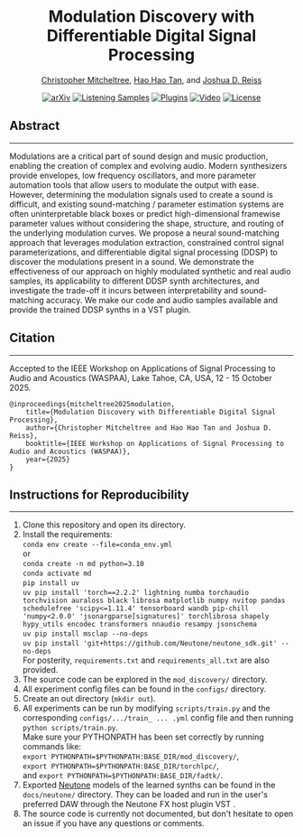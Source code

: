 <div align="center">
<h1>Modulation Discovery with Differentiable Digital Signal Processing</h1>
<p>
    <a href="https://christhetr.ee/" target=”_blank”>Christopher Mitcheltree</a>,
    <a href="https://gudgud96.github.io/about/" target=”_blank”>Hao Hao Tan</a>, and
    <a href="https://www.eecs.qmul.ac.uk/~josh/" target=”_blank”>Joshua D. Reiss</a>
</p>

[![arXiv](https://img.shields.io/badge/arXiv-2510.06204-b31b1b.svg)](https://arxiv.org/abs/2510.06204)
[![Listening Samples](https://img.shields.io/badge/%F0%9F%94%8A%F0%9F%8E%B6-Listening_Samples-blue)](https://christhetree.github.io/mod_discovery/)
[![Plugins](https://img.shields.io/badge/neutone-Plugins-blue)](https://christhetree.github.io/mod_discovery/index.html#plugins)
[![Video](https://img.shields.io/badge/Video-blue?logo=youtube&labelColor=555)](https://www.youtube.com/watch?v=6BS8-_Glbdo)
[![License](https://img.shields.io/badge/License-MPL%202.0-orange)](https://www.mozilla.org/en-US/MPL/2.0/FAQ/)
</div>

<h2>Abstract</h2>
<hr>
<p>
Modulations are a critical part of sound design and music production, enabling the creation of complex and evolving audio.
Modern synthesizers provide envelopes, low frequency oscillators, and more parameter automation tools that allow users to modulate the output with ease.
However, determining the modulation signals used to create a sound is difficult, and existing sound-matching / parameter estimation systems are often uninterpretable black boxes or predict high-dimensional framewise parameter values without considering the shape, structure, and routing of the underlying modulation curves.
We propose a neural sound-matching approach that leverages modulation extraction, constrained control signal parameterizations, and differentiable digital signal processing (DDSP) to discover the modulations present in a sound.
We demonstrate the effectiveness of our approach on highly modulated synthetic and real audio samples, its applicability to different DDSP synth architectures, and investigate the trade-off it incurs between interpretability and sound-matching accuracy.
We make our code and audio samples available and provide the trained DDSP synths in a VST plugin.
</p>

<h2>Citation</h2>
<hr>
Accepted to the IEEE Workshop on Applications of Signal Processing to Audio and Acoustics (WASPAA), Lake Tahoe, CA, USA, 12 - 15 October 2025.

<pre><code>@inproceedings{mitcheltree2025modulation,
    title={Modulation Discovery with Differentiable Digital Signal Processing},
    author={Christopher Mitcheltree and Hao Hao Tan and Joshua D. Reiss},
    booktitle={IEEE Workshop on Applications of Signal Processing to Audio and Acoustics (WASPAA)},
    year={2025}
}
</code></pre>

<h2>Instructions for Reproducibility</h2>
<hr>

<ol>
    <li>Clone this repository and open its directory.</li>
    <li>
    Install the requirements:
    <br><code>conda env create --file=conda_env.yml</code>
    <br>or 
    <br><code>conda create -n md python=3.10</code>
    <br><code>conda activate md</code>
    <br><code>pip install uv</code>
    <br><code>uv pip install 'torch==2.2.2' lightning numba torchaudio torchvision auraloss black librosa matplotlib numpy nvitop pandas schedulefree 'scipy<=1.11.4' tensorboard wandb pip-chill 'numpy<2.0.0' 'jsonargparse[signatures]' torchlibrosa shapely hypy_utils encodec transformers nnaudio resampy jsonschema</code>
    <br><code>uv pip install msclap --no-deps</code>
    <br><code>uv pip install 'git+https://github.com/Neutone/neutone_sdk.git' --no-deps</code>
    <br>For posterity, <code>requirements.txt</code> and <code>requirements_all.txt</code> are also provided.
    </li>
    <li>The source code can be explored in the <code>mod_discovery/</code> directory.</li>
    <li>All experiment config files can be found in the <code>configs/</code> directory.</li>
    <li>Create an out directory (<code>mkdir out</code>).</li>
    <li>
    All experiments can be run by modifying <code>scripts/train.py</code> and the corresponding 
    <code>configs/.../train_ ... .yml</code> config file and then running <code>python scripts/train.py</code>.
    <br>Make sure your PYTHONPATH has been set correctly by running commands like:
    <br><code>export PYTHONPATH=$PYTHONPATH:BASE_DIR/mod_discovery/</code>,
    <br><code>export PYTHONPATH=$PYTHONPATH:BASE_DIR/torchlpc/</code>,
    <br>and <code>export PYTHONPATH=$PYTHONPATH:BASE_DIR/fadtk/</code>.
    </li>
    <li>Exported <a href="https://neutone.ai" target=”_blank”>Neutone</a> models of the learned synths can be found in the <code>docs/neutone/</code> directory. They can be loaded and run in the user's preferred DAW through the Neutone FX host plugin VST .</li>
    <li>
    The source code is currently not documented, but don't hesitate to open an issue if you have any questions or 
    comments.
    </li>
</ol>
